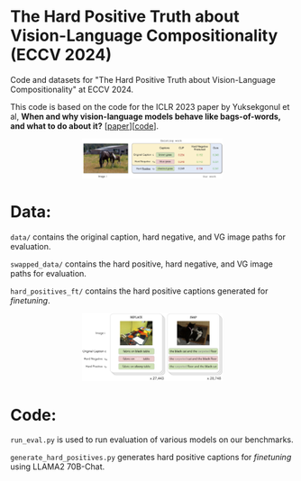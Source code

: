# The Hard Positive Truth about Vision-Language Compositionality (ECCV 2024)

Code and datasets for "The Hard Positive Truth about Vision-Language Compositionality" at ECCV 2024.

This code is based on the code for the ICLR 2023 paper by Yuksekgonul et al, **When and why vision-language models behave like bags-of-words, and what to do about it?** [[paper](https://openreview.net/pdf?id=KRLUvxh8uaX)][[code](https://github.com/mertyg/vision-language-models-are-bows)].

<p align="center">
<img src="figures/teaser.jpg" width="250">
</p>

# Data:
`data/` contains the original caption, hard negative, and VG image paths for evaluation.

`swapped_data/` contains the hard positive, hard negative, and VG image paths for evaluation.

`hard_positives_ft/` contains the hard positive captions generated for _finetuning_.

<p align="center">
<img src="figures/dataset_figure.jpg" width="250">
</p>

# Code:
`run_eval.py` is used to run evaluation of various models on our benchmarks.

`generate_hard_positives.py` generates hard positive captions for _finetuning_ using LLAMA2 70B-Chat.


